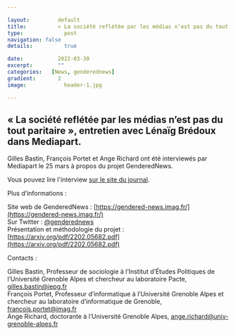 ```yaml
---

layout:			default
title:  		« La société reflétée par les médias n’est pas du tout paritaire », entretien avec Lénaïg Brédoux dans Mediapart
type:			  post
navigation: false
details:		  true

date:   		2022-03-30
excerpt: 		""
categories:   [News, genderednews]
gradient: 		2
image: 			  header-1.jpg

---
```


## « La société reflétée par les médias n’est pas du tout paritaire », entretien avec Lénaïg Brédoux dans Mediapart.

Gilles Bastin, François Portet et Ange Richard ont été interviewés par Mediapart le 25 mars à propos du projet GenderedNews.

Vous pouvez lire l'interview [sur le site du journal](https://www.mediapart.fr/journal/france/250322/la-societe-refletee-par-les-medias-n-est-pas-du-tout-paritaire).
 
 
Plus d’informations :

Site web de GenderedNews : [https://gendered-news.imag.fr/](https://gendered-news.imag.fr/)<br>
Sur Twitter : [@genderednews](https://twitter.com/genderednews)<br>
Présentation et méthodologie du projet : [https://arxiv.org/pdf/2202.05682.pdf](https://arxiv.org/pdf/2202.05682.pdf)
 
Contacts :

Gilles Bastin, Professeur de sociologie à l’Institut d’Études Politiques de l’Université Grenoble Alpes et chercheur au laboratoire Pacte, [gilles.bastin@iepg.fr](mailto:gilles.bastin@iepg.fr)<br>
François Portet, Professeur d’informatique à l’Université Grenoble Alpes et chercheur au laboratoire d’informatique de Grenoble, [francois.portet@imag.fr](mailto:francois.portet@imag.fr)<br>
Ange Richard, doctorante à l’Université Grenoble Alpes, [ange.richard@univ-grenoble-alpes.fr](ange.richard@univ-grenoble-alpes.fr)
